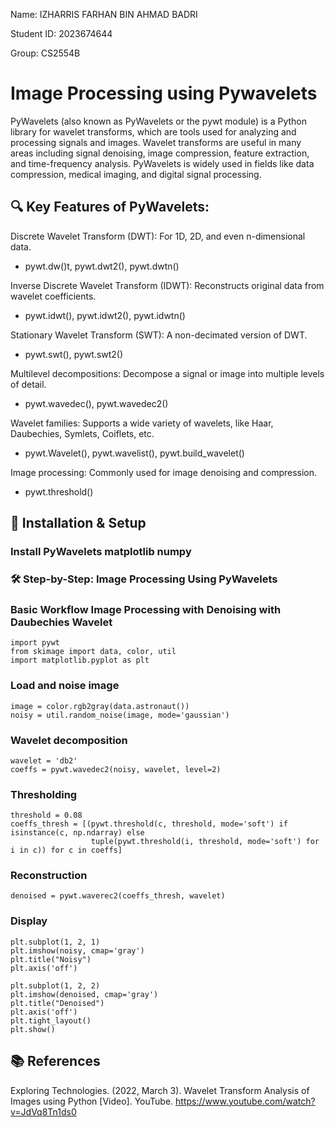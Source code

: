 Name: IZHARRIS FARHAN BIN AHMAD BADRI

Student ID: 2023674644

Group: CS2554B

# Image Processing using Pywavelets

PyWavelets (also known as PyWavelets or the pywt module) is a Python library for wavelet transforms, which are tools used for analyzing and processing signals and images. Wavelet transforms are useful in many areas including signal denoising, image compression, feature extraction, and time-frequency analysis. PyWavelets is widely used in fields like data compression, medical imaging, and digital signal processing. 

## 🔍 Key Features of PyWavelets:
Discrete Wavelet Transform (DWT): For 1D, 2D, and even n-dimensional data.
- pywt.dw()t, pywt.dwt2(), pywt.dwtn()

Inverse Discrete Wavelet Transform (IDWT): Reconstructs original data from wavelet coefficients.
- pywt.idwt(), pywt.idwt2(), pywt.idwtn()

Stationary Wavelet Transform (SWT): A non-decimated version of DWT.
- pywt.swt(), pywt.swt2()

Multilevel decompositions: Decompose a signal or image into multiple levels of detail.
- pywt.wavedec(), pywt.wavedec2()

Wavelet families: Supports a wide variety of wavelets, like Haar, Daubechies, Symlets, Coiflets, etc.
- pywt.Wavelet(), pywt.wavelist(), pywt.build_wavelet()

Image processing: Commonly used for image denoising and compression.
- pywt.threshold()


## 🔧 Installation & Setup
### Install PyWavelets matplotlib numpy



### 🛠️ Step-by-Step: Image Processing Using PyWavelets

### Basic Workflow Image Processing with Denoising with Daubechies Wavelet
```
import pywt
from skimage import data, color, util
import matplotlib.pyplot as plt
```

### Load and noise image
```
image = color.rgb2gray(data.astronaut())
noisy = util.random_noise(image, mode='gaussian')
```

### Wavelet decomposition
```
wavelet = 'db2'
coeffs = pywt.wavedec2(noisy, wavelet, level=2)
```

### Thresholding
```
threshold = 0.08
coeffs_thresh = [(pywt.threshold(c, threshold, mode='soft') if isinstance(c, np.ndarray) else 
                  tuple(pywt.threshold(i, threshold, mode='soft') for i in c)) for c in coeffs]
```

### Reconstruction
```
denoised = pywt.waverec2(coeffs_thresh, wavelet)
```

### Display
```
plt.subplot(1, 2, 1)
plt.imshow(noisy, cmap='gray')
plt.title("Noisy")
plt.axis('off')

plt.subplot(1, 2, 2)
plt.imshow(denoised, cmap='gray')
plt.title("Denoised")
plt.axis('off')
plt.tight_layout()
plt.show()
```


## 📚 References
Exploring Technologies. (2022, March 3). Wavelet Transform Analysis of Images using Python [Video]. YouTube. https://www.youtube.com/watch?v=JdVq8Tn1ds0
